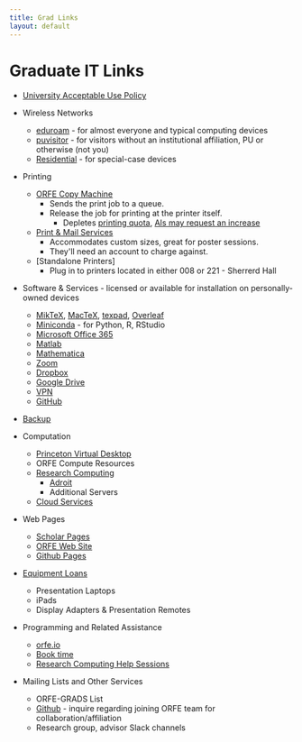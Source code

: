 ```yaml
---
title: Grad Links
layout: default
---
```


# Graduate IT Links

* [University Acceptable Use Policy][1]
* Wireless Networks
	* [eduroam][4] - for almost everyone and typical computing devices
	* [puvisitor][5] - for visitors without an institutional affiliation, PU or otherwise (not you)
	* [Residential][34] - for special-case devices
* Printing
	* [ORFE Copy Machine][8]
		* Sends the print job to a queue.
		* Release the job for printing at the printer itself.
    		* Depletes [printing quota](https://kb.princeton.edu/8329#section5), [AIs may request an increase](https://orfe.princeton.edu/graduate/aiprint)
	* [Print & Mail Services][9]
		* Accommodates custom sizes, great for poster sessions.
		* They'll need an account to charge against.
	* [Standalone Printers]
   		* Plug in to printers located in either 008 or 221 - Sherrerd Hall

* Software & Services - licensed or available for installation on personally-owned devices
	* [MikTeX][29], [MacTeX][30], [texpad][31], [Overleaf][32]
	* [Miniconda][33] - for Python, R, RStudio
	* [Microsoft Office 365][10]
	* [Matlab][11]
	* [Mathematica][12]
	* [Zoom][35]
	* [Dropbox][14]
	* [Google Drive][15]
	* [VPN][16]
	* [GitHub][38]

* [Backup][18]

* Computation
	* [Princeton Virtual Desktop][37]
	* ORFE Compute Resources
	* [Research Computing][19]
		* [Adroit][21]
		* Additional Servers
	* [Cloud Services][36]

* Web Pages
	* [Scholar Pages][24]
	* [ORFE Web Site][25]
	* [Github Pages][28]

* [Equipment Loans][39]
	* Presentation Laptops
	* iPads
	* Display Adapters & Presentation Remotes

* Programming and Related Assistance
	* [orfe.io](https://orfe.io)
	* [Book time](https://orfe.princeton.edu/bino)
	* [Research Computing Help Sessions](https://researchcomputing.princeton.edu/support/help-sessions)
 
* Mailing Lists and Other Services
	* ORFE-GRADS List
	* [Github][27] - inquire regarding joining ORFE team for collaboration/affiliation
	* Research group, advisor Slack channels

[1]: <https://www.princeton.edu/itpolicy>
[3]: <https://princeton.service-now.com/service?id=kb_article&sys_id=26de00a81be3205041bd6286624bcbb3#section0>
[4]: <https://kb.princeton.edu/KB0010255>
[5]: <https://princeton.service-now.com/service?id=kb_article&sys_id=26de00a81be3205041bd6286624bcbb3#section0>
[7]: <http://orfe.princeton.edu/help/printing>
[8]: <https://kb.princeton.edu/8329>
[9]: <https://printandmail.princeton.edu>
[10]: <https://kb.princeton.edu/9416>
[11]: <https://kb.princeton.edu/KB0011341>
[12]: <https://kb.princeton.edu/KB0011002>
[13]: <mailto:orfehelp@princeton.edu>
[14]: <https://princeton.service-now.com/service?id=sc_cat_item&sys_id=4db8b6b04f99e74cf56c0ad14210c77a>
[15]: <https://kb.princeton.edu/1128>
[16]: <https://www.princeton.edu/vpn>
[17]: <https://get.teamviewer.com/orfehelp>
[18]: <https://princeton.service-now.com/service?id=sc_cat_item&sys_id=91724a974f2ffe8018ddd48e5210c72a>
[19]: <https://www.princeton.edu/researchcomputing>
[20]: <https://www.princeton.edu/researchcomputing/computational-hardware/nobel>
[21]: <https://www.princeton.edu/researchcomputing/computational-hardware/adroit>
[22]: <https://orfe.princeton.edu/help/hardware>
[23]: <https://www.princeton.edu/clusters/cluster-list>
[24]: <https://scholar.princeton.edu>
[25]: <https://orfe.princeton.edu/login>
[27]: <https://www.princeton.edu/researchcomputing/services/github-form-new>
[28]: <https://pages.github.com>
[29]: <https://miktex.org>
[30]: <https://tug.org/mactex>
[31]: <https://www.texpad.com/ios>
[32]: <https://overleaf.com>
[33]: <https://docs.conda.io/en/latest/miniconda.html>
[34]: <https://princeton.service-now.com/service?id=kb_article&sys_id=KB0013096>
[35]: <https://kb.princeton.edu/KB0013476>
[36]: <https://princeton.service-now.com/service?id=sc_cat_item&sys_id=06268c7c1bc444d098d1217e6e4bcb4f>
[37]: <https://kb.princeton.edu/KB0012822>
[38]: <https://forms.rc.princeton.edu/github/>
[39]: <https://princeton.service-now.com/service?id=kb_article&sys_id=6569cd6b1bea94108f8243f4bd4bcbe1>
